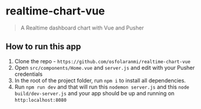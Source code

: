 # realtime-chart-vue

> A Realtime dashboard chart with Vue and Pusher


## How to run this app

1. Clone the repo - `https://github.com/osfolaranmi/realtime-chart-vue`
2. Open `src/components/Home.vue` and `server.js` and edit with your Pusher credentials 
3. In the root of the project folder, run `npm i` to install all dependencies.
4. Run `npm run dev` and that will run this `nodemon server.js` and this `node build/dev-server.js` and your app should be up and running on `http:localhost:8080`
